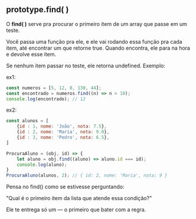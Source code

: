 ## prototype.find( )

O **find( )** serve pra procurar o primeiro item de um array que passe em um teste.

Você passa uma função pra ele, e ele vai rodando essa função pra cada item, até encontrar um que retorne true. Quando encontra, ele para na hora e devolve esse item.

Se nenhum item passar no teste, ele retorna undefined.
Exemplo:

ex1:

```javascript
const numeros = [5, 12, 8, 130, 44];
const encontrado = numeros.find((n) => n > 10);
console.log(encontrado); // 12
```
ex2:
```javascript
const alunos = [
    {id : 1, nome: 'João', nota: 7.5},
    {id : 2, nome: 'Maria', nota: 9.0},
    {id : 3, nome: 'Pedro', nota: 6.5},
]

ProcuraAluno = (obj, id) => {
    let aluno = obj.find((aluno) => aluno.id === id);
    console.log(aluno);
}
ProcuraAluno(alunos, 2); // { id: 2, nome: 'Maria', nota: 9 }
```

Pensa no find() como se estivesse perguntando:

"Qual é o primeiro item da lista que atende essa condição?"

Ele te entrega só um — o primeiro que bater com a regra.

